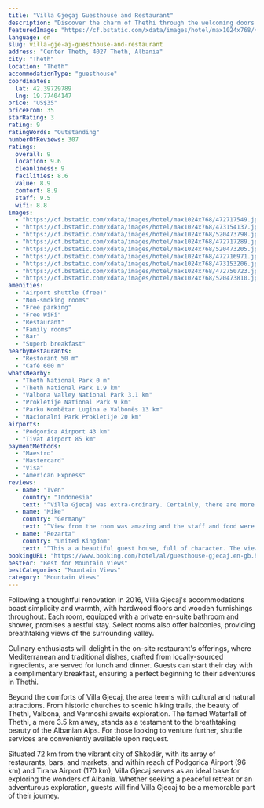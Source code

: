 ```yaml
---
title: "Villa Gjeçaj Guesthouse and Restaurant"
description: "Discover the charm of Thethi through the welcoming doors of Villa Gjecaj, a family-operated haven situated in the heart of Thethi National Park."
featuredImage: "https://cf.bstatic.com/xdata/images/hotel/max1024x768/472717549.jpg?k=4313ec8b0e510c7c1870fb67640ed0ce28032cc76deef2d6b3276db276f795b0&o=&hp=1"
language: en
slug: villa-gje-aj-guesthouse-and-restaurant
address: "Center Theth, 4027 Theth, Albania"
city: "Theth"
location: "Theth"
accommodationType: "guesthouse"
coordinates:
  lat: 42.39729789
  lng: 19.77404147
price: "US$35"
priceFrom: 35
starRating: 3
rating: 9
ratingWords: "Outstanding"
numberOfReviews: 307
ratings:
  overall: 9
  location: 9.6
  cleanliness: 9
  facilities: 8.6
  value: 8.9
  comfort: 8.9
  staff: 9.5
  wifi: 8.8
images:
  - "https://cf.bstatic.com/xdata/images/hotel/max1024x768/472717549.jpg?k=4313ec8b0e510c7c1870fb67640ed0ce28032cc76deef2d6b3276db276f795b0&o=&hp=1"
  - "https://cf.bstatic.com/xdata/images/hotel/max1024x768/473154137.jpg?k=3f6ba76927e71020eee46f10ab9ae846a81e5516a977524214fc5a3bed688f98&o=&hp=1"
  - "https://cf.bstatic.com/xdata/images/hotel/max1024x768/520473798.jpg?k=fbae36ef8fa3c9b12e03faf3f46065d08df960c93726c44f6cc15f890327ecff&o=&hp=1"
  - "https://cf.bstatic.com/xdata/images/hotel/max1024x768/472717289.jpg?k=04973518cd370407ddcc070c4770df321a4c5b755d21118cc01f78d2beeddf94&o=&hp=1"
  - "https://cf.bstatic.com/xdata/images/hotel/max1024x768/520473205.jpg?k=7171bdba7f46949e80f8784c88bf2cb1c9502da2201ec9e7522376bb9ad8e096&o=&hp=1"
  - "https://cf.bstatic.com/xdata/images/hotel/max1024x768/472716971.jpg?k=daeae33ea97496248c34287151ae9daa775596c9b89f28a825df51a85ed415c4&o=&hp=1"
  - "https://cf.bstatic.com/xdata/images/hotel/max1024x768/473153206.jpg?k=6f55ecf7c93950ba24b2e5713d5801c5b57d8d6a056e16dd4715588c9e6a63b8&o=&hp=1"
  - "https://cf.bstatic.com/xdata/images/hotel/max1024x768/472750723.jpg?k=bdffee4a5c24b975efd1dcdc6d23e7225c5b8dd831d713fd9970119363eddd60&o=&hp=1"
  - "https://cf.bstatic.com/xdata/images/hotel/max1024x768/520473810.jpg?k=aa8cfdc9160f917d6d31e2c0e2e97582052ab7e919a9a0f4560b5f827d057eff&o=&hp=1"
amenities:
  - "Airport shuttle (free)"
  - "Non-smoking rooms"
  - "Free parking"
  - "Free WiFi"
  - "Restaurant"
  - "Family rooms"
  - "Bar"
  - "Superb breakfast"
nearbyRestaurants:
  - "Restorant 50 m"
  - "Café 600 m"
whatsNearby:
  - "Theth National Park 0 m"
  - "Theth National Park 1.9 km"
  - "Valbona Valley National Park 3.1 km"
  - "Prokletije National Park 9 km"
  - "Parku Kombëtar Lugina e Valbonës 13 km"
  - "Nacionalni Park Prokletije 20 km"
airports:
  - "Podgorica Airport 43 km"
  - "Tivat Airport 85 km"
paymentMethods:
  - "Maestro"
  - "Mastercard"
  - "Visa"
  - "American Express"
reviews:
  - name: "Iven"
    country: "Indonesia"
    text: "“Villa Gjecaj was extra-ordinary. Certainly, there are more guesthouses in the closer surrounding providing a similar standard, but the mixture of good rooms, incredibly friendly and open-minded staff, restraurant quality and cosy outside area make...”"
  - name: "Mike"
    country: "Germany"
    text: "“View from the room was amazing and the staff and food were incredible.”"
  - name: "Rezarta"
    country: "United Kingdom"
    text: "“This a a beautiful guest house, full of character. The views out of the window are amazing and breakfast was great, plenty to choose from. People running the place are super friendly . I would come back.”"
bookingURL: "https://www.booking.com/hotel/al/guesthouse-gjecaj.en-gb.html?aid=8035640"
bestFor: "Best for Mountain Views"
bestCategories: "Mountain Views"
category: "Mountain Views"
---
```


Following a thoughtful renovation in 2016, Villa Gjecaj's accommodations boast simplicity and warmth, with hardwood floors and wooden furnishings throughout. Each room, equipped with a private en-suite bathroom and shower, promises a restful stay. Select rooms also offer balconies, providing breathtaking views of the surrounding valley.

Culinary enthusiasts will delight in the on-site restaurant's offerings, where Mediterranean and traditional dishes, crafted from locally-sourced ingredients, are served for lunch and dinner. Guests can start their day with a complimentary breakfast, ensuring a perfect beginning to their adventures in Thethi.

Beyond the comforts of Villa Gjecaj, the area teems with cultural and natural attractions. From historic churches to scenic hiking trails, the beauty of Thethi, Valbona, and Vermoshi awaits exploration. The famed Waterfall of Thethi, a mere 3.5 km away, stands as a testament to the breathtaking beauty of the Albanian Alps. For those looking to venture further, shuttle services are conveniently available upon request.

Situated 72 km from the vibrant city of Shkodër, with its array of restaurants, bars, and markets, and within reach of Podgorica Airport (96 km) and Tirana Airport (170 km), Villa Gjecaj serves as an ideal base for exploring the wonders of Albania. Whether seeking a peaceful retreat or an adventurous exploration, guests will find Villa Gjecaj to be a memorable part of their journey.